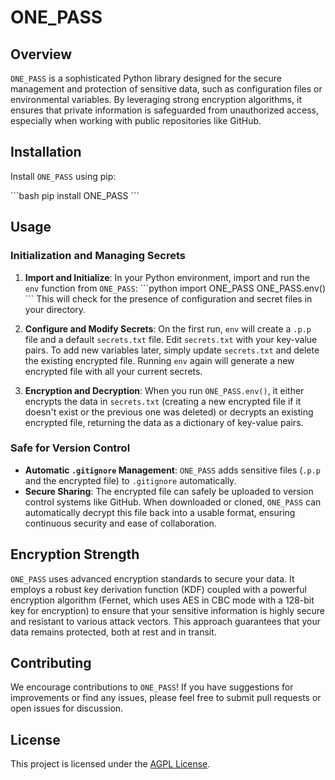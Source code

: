 
# ONE_PASS

## Overview

`ONE_PASS` is a sophisticated Python library designed for the secure management and protection of sensitive data, such as configuration files or environmental variables. By leveraging strong encryption algorithms, it ensures that private information is safeguarded from unauthorized access, especially when working with public repositories like GitHub.

## Installation

Install `ONE_PASS` using pip:

\```bash
pip install ONE_PASS
\```

## Usage

### Initialization and Managing Secrets

1. **Import and Initialize**: 
   In your Python environment, import and run the `env` function from `ONE_PASS`:
   \```python
   import ONE_PASS
   ONE_PASS.env()
   \```
   This will check for the presence of configuration and secret files in your directory.

2. **Configure and Modify Secrets**:
   On the first run, `env` will create a `.p.p` file and a default `secrets.txt` file. Edit `secrets.txt` with your key-value pairs. To add new variables later, simply update `secrets.txt` and delete the existing encrypted file. Running `env` again will generate a new encrypted file with all your current secrets.

3. **Encryption and Decryption**:
   When you run `ONE_PASS.env()`, it either encrypts the data in `secrets.txt` (creating a new encrypted file if it doesn't exist or the previous one was deleted) or decrypts an existing encrypted file, returning the data as a dictionary of key-value pairs.

### Safe for Version Control

- **Automatic `.gitignore` Management**: `ONE_PASS` adds sensitive files (`.p.p` and the encrypted file) to `.gitignore` automatically. 
- **Secure Sharing**: The encrypted file can safely be uploaded to version control systems like GitHub. When downloaded or cloned, `ONE_PASS` can automatically decrypt this file back into a usable format, ensuring continuous security and ease of collaboration.

## Encryption Strength

`ONE_PASS` uses advanced encryption standards to secure your data. It employs a robust key derivation function (KDF) coupled with a powerful encryption algorithm (Fernet, which uses AES in CBC mode with a 128-bit key for encryption) to ensure that your sensitive information is highly secure and resistant to various attack vectors. This approach guarantees that your data remains protected, both at rest and in transit.

## Contributing

We encourage contributions to `ONE_PASS`! If you have suggestions for improvements or find any issues, please feel free to submit pull requests or open issues for discussion.

## License

This project is licensed under the [AGPL License](LICENSE).